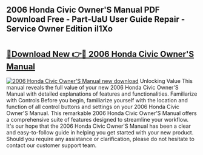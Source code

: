 ## 2006 Honda Civic Owner'S Manual PDF Download Free - Part-UaU User Guide Repair - Service Owner Edition il1Xo

# <h2><a href="http://cf16247.oget.top/?id=2006+Honda+Civic+Owner%27S+Manual">🔗Download New 👉🔴 2006 Honda Civic Owner'S Manual</a></h2>

[![2006 Honda Civic Owner'S Manual new download](https://i.imgur.com/5g1atiW.png)](http://cf16247.oget.top/?id=2006+Honda+Civic+Owner%27S+Manual)
Unlocking Value This manual reveals the full value of your new 2006 Honda Civic Owner'S Manual with detailed explanations of features and functionalities. Familiarize with Controls Before you begin, familiarize yourself with the location and function of all control buttons and settings on your 2006 Honda Civic Owner'S Manual. This remarkable 2006 Honda Civic Owner'S Manual offers a comprehensive suite of features designed to streamline your workflow. It's our hope that the 2006 Honda Civic Owner'S Manual has been a clear and easy-to-follow guide in helping you get started with your new product. Should you require any assistance or clarification, please do not hesitate to contact our customer support team.
